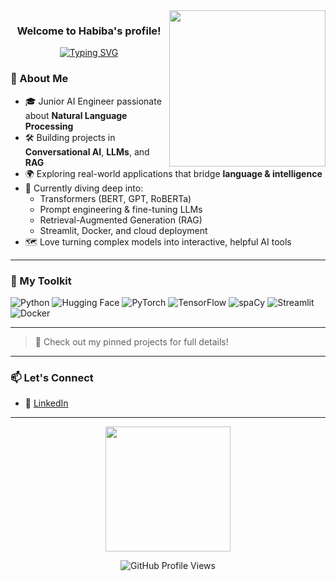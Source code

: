 <img width="250" align="right" src="https://c.tenor.com/_DOBjnGspYAAAAAM/code-coding.gif">

<div align="center">
  <h3>
    Welcome to Habiba's profile!
  </h3>

  <!-- Typing SVG by DenverCoder1 - https://github.com/DenverCoder1/readme-typing-svg -->
  <p>
    <a href="https://github.com/DenverCoder1/readme-typing-svg">
      <img src="https://readme-typing-svg.demolab.com?font=Fira+Code&pause=1000&color=E885F7&width=435&lines=AI+Engineer+in+Progress;NLP+%F0%9F%A7%A0+Lover;Building+LLM-powered+apps+%F0%9F%A4%96" alt="Typing SVG" />
    </a>
  </p>
</div>

### 🧠 About Me

- 🎓 Junior AI Engineer passionate about **Natural Language Processing**
- 🛠️ Building projects in **Conversational AI**, **LLMs**, and **RAG**
- 🌍 Exploring real-world applications that bridge **language & intelligence**
- 📘 Currently diving deep into:
  - Transformers (BERT, GPT, RoBERTa)
  - Prompt engineering & fine-tuning LLMs
  - Retrieval-Augmented Generation (RAG)
  - Streamlit, Docker, and cloud deployment
- 🗺️ Love turning complex models into interactive, helpful AI tools

---

### 🧰 My Toolkit

![Python](https://img.shields.io/badge/-Python-333?style=flat&logo=python)
![Hugging Face](https://img.shields.io/badge/-🤗HuggingFace-FFD21F?style=flat)
![PyTorch](https://img.shields.io/badge/-PyTorch-EE4C2C?style=flat&logo=pytorch&logoColor=white)
![TensorFlow](https://img.shields.io/badge/-TensorFlow-FF6F00?style=flat&logo=tensorflow&logoColor=white)
![spaCy](https://img.shields.io/badge/-spaCy-09A3D5?style=flat)
![Streamlit](https://img.shields.io/badge/-Streamlit-FF4B4B?style=flat&logo=streamlit&logoColor=white)
![Docker](https://img.shields.io/badge/-Docker-2496ED?style=flat&logo=docker&logoColor=white)

---

> 🔗 Check out my pinned projects for full details!

---

### 📫 Let's Connect

- 💼 [LinkedIn](https://www.linkedin.com/in/habiba-ahmed-3091791ba?utm_source=share&utm_campaign=share_via&utm_content=profile&utm_medium=android_app)

---

<p align="center">
  <img src="https://media.giphy.com/media/3o7TKtnuHOHHUjR38Y/giphy.gif" width="200">
</p>

<p align="center">
  <img src="https://komarev.com/ghpvc/?username=habiba&style=flat-square&color=blue" alt="GitHub Profile Views" />
</p>
